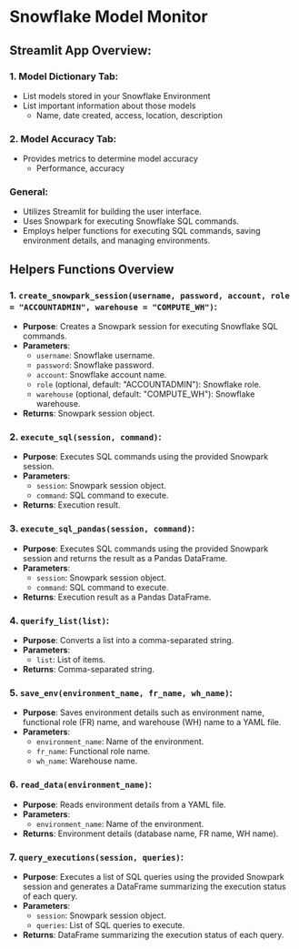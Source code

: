 # Snowflake Model Monitor

## Streamlit App Overview:

### 1. Model Dictionary Tab:
- List models stored in your Snowflake Environment
- List important information about those models
    - Name, date created, access, location, description

### 2. Model Accuracy Tab:
- Provides metrics to determine model accuracy
    - Performance, accuracy

### General:
- Utilizes Streamlit for building the user interface.
- Uses Snowpark for executing Snowflake SQL commands.
- Employs helper functions for executing SQL commands, saving environment details, and managing environments.

## Helpers Functions Overview

### 1. `create_snowpark_session(username, password, account, role = "ACCOUNTADMIN", warehouse = "COMPUTE_WH")`:
- **Purpose**: Creates a Snowpark session for executing Snowflake SQL commands.
- **Parameters**: 
  - `username`: Snowflake username.
  - `password`: Snowflake password.
  - `account`: Snowflake account name.
  - `role` (optional, default: "ACCOUNTADMIN"): Snowflake role.
  - `warehouse` (optional, default: "COMPUTE_WH"): Snowflake warehouse.
- **Returns**: Snowpark session object.

### 2. `execute_sql(session, command)`:
- **Purpose**: Executes SQL commands using the provided Snowpark session.
- **Parameters**: 
  - `session`: Snowpark session object.
  - `command`: SQL command to execute.
- **Returns**: Execution result.

### 3. `execute_sql_pandas(session, command)`:
- **Purpose**: Executes SQL commands using the provided Snowpark session and returns the result as a Pandas DataFrame.
- **Parameters**: 
  - `session`: Snowpark session object.
  - `command`: SQL command to execute.
- **Returns**: Execution result as a Pandas DataFrame.

### 4. `querify_list(list)`:
- **Purpose**: Converts a list into a comma-separated string.
- **Parameters**: 
  - `list`: List of items.
- **Returns**: Comma-separated string.

### 5. `save_env(environment_name, fr_name, wh_name)`:
- **Purpose**: Saves environment details such as environment name, functional role (FR) name, and warehouse (WH) name to a YAML file.
- **Parameters**: 
  - `environment_name`: Name of the environment.
  - `fr_name`: Functional role name.
  - `wh_name`: Warehouse name.

### 6. `read_data(environment_name)`:
- **Purpose**: Reads environment details from a YAML file.
- **Parameters**: 
  - `environment_name`: Name of the environment.
- **Returns**: Environment details (database name, FR name, WH name).

### 7. `query_executions(session, queries)`:
- **Purpose**: Executes a list of SQL queries using the provided Snowpark session and generates a DataFrame summarizing the execution status of each query.
- **Parameters**: 
  - `session`: Snowpark session object.
  - `queries`: List of SQL queries to execute.
- **Returns**: DataFrame summarizing the execution status of each query.


